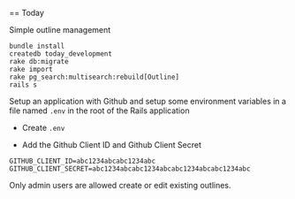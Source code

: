 == Today

Simple outline management

```
bundle install
createdb today_development
rake db:migrate
rake import
rake pg_search:multisearch:rebuild[Outline]
rails s
```

Setup an application with Github and setup some environment variables in a file
named `.env` in the root of the Rails application

* Create `.env`

* Add the Github Client ID and Github Client Secret

```
GITHUB_CLIENT_ID=abc1234abcabc1234abc
GITHUB_CLIENT_SECRET=abc1234abcabc1234abcabc1234abcabc1234abc
```

Only admin users are allowed create or edit existing outlines.